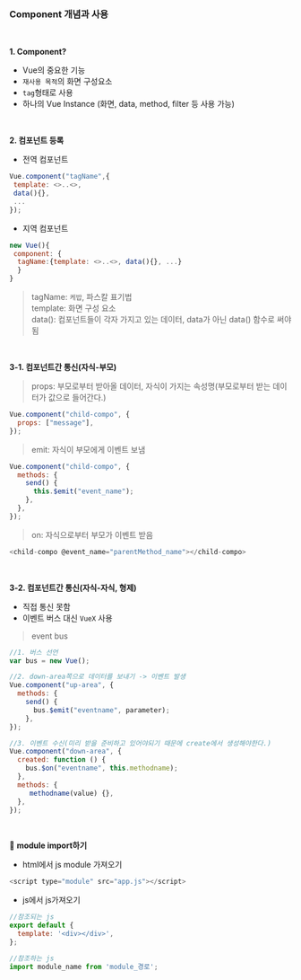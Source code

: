 ### Component 개념과 사용

<br>

**1. Component?**

- Vue의 중요한 기능
- `재사용 목적`의 화면 구성요소
- `tag`형태로 사용
- 하나의 Vue Instance (화면, data, method, filter 등 사용 가능)

<br>

**2. 컴포넌트 등록**

- 전역 컴포넌트
```javascript
Vue.component("tagName",{
 template: <>..<>, 
 data(){}, 
 ...
});
```
- 지역 컴포넌트
```javascript
new Vue(){
 component: {
  tagName:{template: <>..<>, data(){}, ...}
  }
}
```

> tagName: `케밥`, 파스칼 표기법 <br>
> template: 화면 구성 요소 <br>
> data(): 컴포넌트들이 각자 가지고 있는 데이터, data가 아닌 data() 함수로 써야됨

<br>

**3-1. 컴포넌트간 통신(자식-부모)**

> props: 부모로부터 받아올 데이터, 자식이 가지는 속성명(부모로부터 받는 데이터가 값으로 들어간다.)
```javascript
Vue.component("child-compo", {
  props: ["message"],
});
```

> emit: 자식이 부모에게 이벤트 보냄
```javascript
Vue.component("child-compo", {
  methods: {
    send() {
      this.$emit("event_name");
    },
  },
});
```

> on: 자식으로부터 부모가 이벤트 받음
```javascript
<child-compo @event_name="parentMethod_name"></child-compo>
```

<br>

**3-2. 컴포넌트간 통신(자식-자식, 형제)**

- 직접 통신 못함
- 이벤트 버스 대신 `VueX` 사용 

> event bus
```javascript
//1. 버스 선언
var bus = new Vue();

//2. down-area쪽으로 데이터를 보내기 -> 이벤트 발생
Vue.component("up-area", {
  methods: {
    send() {
      bus.$emit("eventname", parameter);
    },
});

//3. 이벤트 수신(미리 받을 준비하고 있어야되기 때문에 create에서 생성해야한다.)
Vue.component("down-area", {
  created: function () {
    bus.$on("eventname", this.methodname);
  },
  methods: {
     methodname(value) {},
  },
});
```

<br>

📝 **module import하기**
- html에서 js module 가져오기
```javascript
<script type="module" src="app.js"></script>
```

- js에서 js가져오기
```javascript
//참조되는 js
export default {
  template: '<div></div>',
};

//참조하는 js
import module_name from 'module_경로';
```
